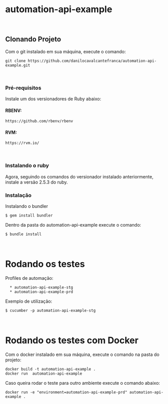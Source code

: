 # automation-api-example

<br>


## Clonando Projeto

Com o git instalado em sua máquina, execute o comando:
```
git clone https://github.com/danilocavalcantefranca/automation-api-example.git
```

<br>

### Pré-requisitos

Instale um dos versionadores de Ruby abaixo:

#### RBENV:
```
https://github.com/rbenv/rbenv
```

#### RVM:
```
https://rvm.io/
```

<br>

### Instalando o ruby

Agora, seguindo os comandos do versionador instalado anteriormente, instale a versão 2.5.3 do ruby.


### Instalação

Instalando o bundler

```
$ gem install bundler
```

Dentro da pasta do automation-api-example execute o comando:

```
$ bundle install
```


<br>

# Rodando os testes


Profiles de automação:

```
  * automation-api-example-stg
  * automation-api-example-prd
```


Exemplo de utilização: 
```
$ cucumber -p automation-api-example-stg
```

<br>

# Rodando os testes com Docker


Com o docker instalado em sua máquina, execute o comando na pasta do projeto:

```
docker build -t automation-api-example .
docker run  automation-api-example

```

Caso queira rodar o teste para outro ambiente execute o comando abaixo:

```
docker run -e "environment=automation-api-example-prd" automation-api-example .
```
